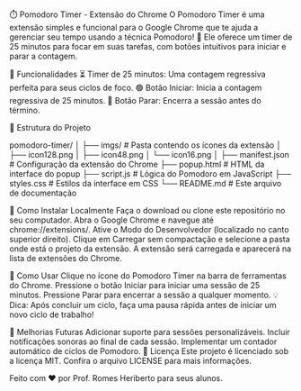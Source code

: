 ⏱️ Pomodoro Timer - Extensão do Chrome
O Pomodoro Timer é uma extensão simples e funcional para o Google Chrome que te ajuda a gerenciar seu tempo usando a técnica Pomodoro! 🍅 Ele oferece um timer de 25 minutos para focar em suas tarefas, com botões intuitivos para iniciar e parar a contagem.

🌟 Funcionalidades
⏳ Timer de 25 minutos: Uma contagem regressiva perfeita para seus ciclos de foco.
🟢 Botão Iniciar: Inicia a contagem regressiva de 25 minutos.
🔴 Botão Parar: Encerra a sessão antes do término.

📂 Estrutura do Projeto

pomodoro-timer/
│
├── imgs/               # Pasta contendo os ícones da extensão
│   ├── icon128.png
│   ├── icon48.png
│   └── icon16.png
│
├── manifest.json       # Configuração da extensão do Chrome
├── popup.html          # HTML da interface do popup
├── script.js           # Lógica do Pomodoro em JavaScript
├── styles.css          # Estilos da interface em CSS
└── README.md           # Este arquivo de documentação

🚀 Como Instalar Localmente
Faça o download ou clone este repositório no seu computador.
Abra o Google Chrome e navegue até chrome://extensions/.
Ative o Modo do Desenvolvedor (localizado no canto superior direito).
Clique em Carregar sem compactação e selecione a pasta onde está o projeto da extensão.
A extensão será carregada e aparecerá na lista de extensões do Chrome.

🎯 Como Usar
Clique no ícone do Pomodoro Timer na barra de ferramentas do Chrome.
Pressione o botão Iniciar para iniciar uma sessão de 25 minutos.
Pressione Parar para encerrar a sessão a qualquer momento.
💡 Dica: Após concluir um ciclo, faça uma pausa rápida antes de iniciar um novo ciclo de trabalho!

🚧 Melhorias Futuras
Adicionar suporte para sessões personalizáveis.
Incluir notificações sonoras ao final de cada sessão.
Implementar um contador automático de ciclos de Pomodoro.
📜 Licença
Este projeto é licenciado sob a licença MIT. Confira o arquivo LICENSE para mais informações.

Feito com ❤️ por Prof. Romes Heriberto para seus alunos.
